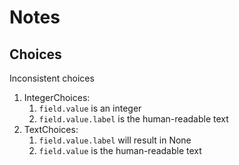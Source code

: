 # Notes

## Choices

Inconsistent choices

1. IntegerChoices:
   1. `field.value` is an integer
   2. `field.value.label` is the human-readable text
2. TextChoices:
   1. `field.value.label` will result in None
   2. `field.value` is the human-readable text

